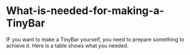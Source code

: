 # What-is-needed-for-making-a-TinyBar
IF you want to make a TinyBar yourself, you need to prepare something to achieve it.
Here is a table shows what you needed.
